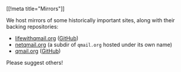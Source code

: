 [[!meta title="Mirrors"]]

We host mirrors of some historically important sites, along with their backing repositories:

- [lifewithqmail.org](https://org.lifewithqmail.mirror.notqmail.org) ([GitHub](https://github.com/notqmail/org.lifewithqmail.mirror.notqmail.org))
- [netqmail.org](https://org.netqmail.mirror.notqmail.org) (a subdir of `qmail.org` hosted under its own name)
- [qmail.org](https://org.qmail.mirror.notqmail.org) ([GitHub](https://github.com/notqmail/org.qmail.mirror.notqmail.org))

Please suggest others!
